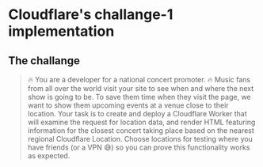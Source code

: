 # Cloudflare's challange-1 implementation

## The challange
> :fire: You are a developer for a national concert promoter. :fire:
> Music fans from all over the world visit your site to see when and where the next show is going to be. 
> To save them time when they visit the page, we want to show them upcoming events at a venue close to their location.
> Your task is to create and deploy a Cloudflare Worker that will examine the request for location data, and render HTML featuring information for the closest concert taking place based on the nearest regional Cloudflare Location. Choose locations for testing where you have friends (or a VPN :sweat_smile:) so you can prove this functionality works as expected.
